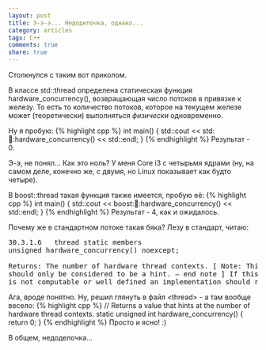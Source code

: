 ```yaml
---
layout: post
title: Э-э-э... Недоделочка, однако...
category: articles
tags: C++
comments: true
share: true
---
```

Столкнулся с таким вот приколом.

В классе std::thread определена статическая функция hardware_concurrency(), возвращающая число потоков в привязке к железу. То есть то количество потоков, которое на текущем железе может (теоретически) выполняться *физически* одновременно.

Ну я пробую:
{% highlight cpp %}
int main() {
   std::cout << std::thread::hardware_concurrency() << std::endl;
}
{% endhighlight %}
Результат - 0. 

Э-э, не понял... Как это ноль? У меня Core i3 с четырьмя ядрами (ну, на самом деле, конечно же, с двумя, но Linux показывает как будто четыре).

В boost::thread такая функция также имеется, пробую её:
{% highlight cpp %}
int main() {
   std::cout << boost::thread::hardware_concurrency() << std::endl;
}
{% endhighlight %}
Результат - 4, как и ожидалось.

Почему же в стандартном потоке такая бяка? Лезу в стандарт, читаю:
<pre>
30.3.1.6   thread static members       
unsigned hardware_concurrency() noexcept;
 
Returns: The number of hardware thread contexts. [ Note: This value 
should only be considered to be a hint. — end note ] If this value 
is not computable or well defined an implementation should return 0.
</pre>

Ага, вроде понятно. Ну, решил глянуть в файл &lt;thread&gt; - а там вообще весело:
{% highlight cpp %}
// Returns a value that hints at the number of hardware thread contexts.
static unsigned int hardware_concurrency() { return 0; }
{% endhighlight %}
Просто и ясно! :)

В общем, недоделочка...
